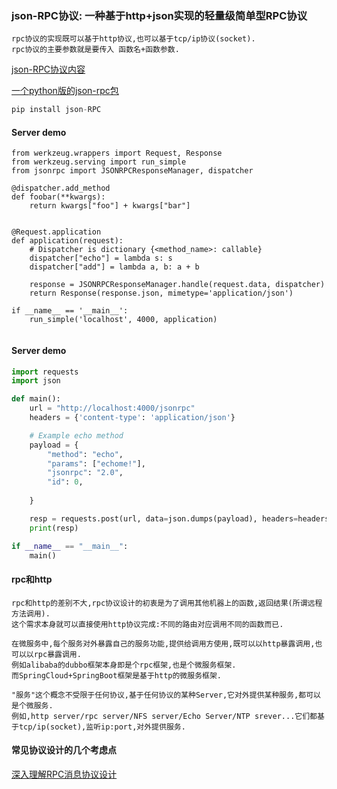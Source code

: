 
### json-RPC协议: 一种基于http+json实现的轻量级简单型RPC协议
```
rpc协议的实现既可以基于http协议,也可以基于tcp/ip协议(socket).
rpc协议的主要参数就是要传入 函数名+函数参数.
```

[json-RPC协议内容](http://wiki.geekdream.com/Specification/json-rpc_2.0.html)

[一个python版的json-rpc包](https://pypi.org/project/json-rpc/)


```python
pip install json-RPC
```

#### Server demo
```
from werkzeug.wrappers import Request, Response
from werkzeug.serving import run_simple
from jsonrpc import JSONRPCResponseManager, dispatcher

@dispatcher.add_method
def foobar(**kwargs):
    return kwargs["foo"] + kwargs["bar"]


@Request.application
def application(request):
    # Dispatcher is dictionary {<method_name>: callable}
    dispatcher["echo"] = lambda s: s
    dispatcher["add"] = lambda a, b: a + b

    response = JSONRPCResponseManager.handle(request.data, dispatcher)
    return Response(response.json, mimetype='application/json')

if __name__ == '__main__':
    run_simple('localhost', 4000, application)


```

#### Server demo
```python
import requests
import json

def main():
    url = "http://localhost:4000/jsonrpc"
    headers = {'content-type': 'application/json'}

    # Example echo method
    payload = {
        "method": "echo",
        "params": ["echome!"],
        "jsonrpc": "2.0",
        "id": 0,
    
    }

    resp = requests.post(url, data=json.dumps(payload), headers=headers).json()
    print(resp)

if __name__ == "__main__":
    main()

```

#### rpc和http
```
rpc和http的差别不大,rpc协议设计的初衷是为了调用其他机器上的函数,返回结果(所谓远程方法调用).
这个需求本身就可以直接使用http协议完成:不同的路由对应调用不同的函数而已.

在微服务中,每个服务对外暴露自己的服务功能,提供给调用方使用,既可以以http暴露调用,也可以以rpc暴露调用.
例如alibaba的dubbo框架本身即是个rpc框架,也是个微服务框架.
而SpringCloud+SpringBoot框架是基于http的微服务框架.

"服务"这个概念不受限于任何协议,基于任何协议的某种Server,它对外提供某种服务,都可以是个微服务.
例如,http server/rpc server/NFS server/Echo Server/NTP srever...它们都基于tcp/ip(socket),监听ip:port,对外提供服务.
```

#### 常见协议设计的几个考虑点
[深入理解RPC消息协议设计](https://www.imooc.com/article/264839)


